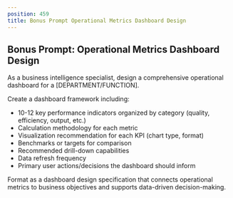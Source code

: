 ```yaml
---
position: 459
title: Bonus Prompt Operational Metrics Dashboard Design
---
```


## Bonus Prompt: Operational Metrics Dashboard Design

As a business intelligence specialist, design a comprehensive operational dashboard for a [DEPARTMENT/FUNCTION].





Create a dashboard framework including:

- 10-12 key performance indicators organized by category (quality, efficiency, output, etc.)
- Calculation methodology for each metric
- Visualization recommendation for each KPI (chart type, format)
- Benchmarks or targets for comparison
- Recommended drill-down capabilities
- Data refresh frequency
- Primary user actions/decisions the dashboard should inform




Format as a dashboard design specification that connects operational metrics to business objectives and supports data-driven decision-making.